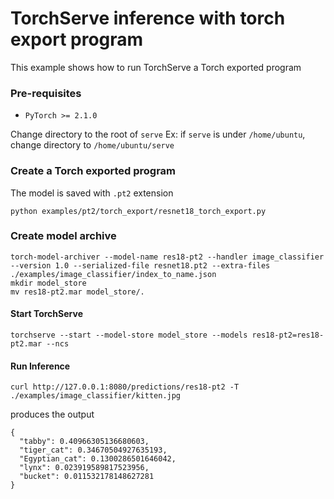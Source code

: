# TorchServe inference with torch export program

This example shows how to run TorchServe a Torch exported program

### Pre-requisites

- `PyTorch >= 2.1.0`

Change directory to the root of `serve`
Ex: if `serve` is under `/home/ubuntu`, change directory to `/home/ubuntu/serve`


### Create a Torch exported program

The model is saved with `.pt2` extension

```
python examples/pt2/torch_export/resnet18_torch_export.py
```

### Create model archive

```
torch-model-archiver --model-name res18-pt2 --handler image_classifier --version 1.0 --serialized-file resnet18.pt2 --extra-files ./examples/image_classifier/index_to_name.json
mkdir model_store
mv res18-pt2.mar model_store/.
```

#### Start TorchServe
```
torchserve --start --model-store model_store --models res18-pt2=res18-pt2.mar --ncs
```

#### Run Inference

```
curl http://127.0.0.1:8080/predictions/res18-pt2 -T ./examples/image_classifier/kitten.jpg
```

produces the output

```
{
  "tabby": 0.40966305136680603,
  "tiger_cat": 0.34670504927635193,
  "Egyptian_cat": 0.1300286501646042,
  "lynx": 0.023919589817523956,
  "bucket": 0.011532178148627281
}
```
